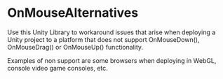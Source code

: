 # OnMouseAlternatives
Use this Unity Library to workaround issues that arise when deploying a Unity project to a platform that does not support OnMouseDown(), OnMouseDrag() or OnMouseUp() functionality.

Examples of non support are some browsers when deploying in WebGL, console video game consoles, etc.
